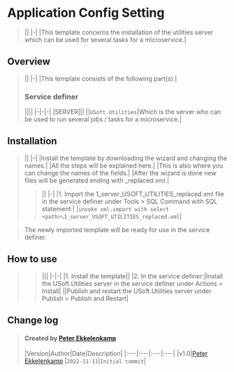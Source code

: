 # Application Config Setting
> ||
|-|
|This template concerns the installation of the utilities server which can be used for several tasks for a microservice.|
## Overview
> ||
|-|
|This template consists of the following part(s):|
> ### Service definer
> ||||
|-|-|-|
|SERVER|||
||`USoft.Utilities`|Which is the server who can be used to run several jobs / tasks for a microservice.|
## Installation
> ||
|-|
|Install the template by downloading the wizard and changing the names.|
|All the steps will be explained here.|
|This is also where you can change the names of the fields.|
|After the wizard is done new files will be generated ending with _replaced.xml.|
> > ||
|-|
|1. Import the 1_server_USOFT_UTILITIES_replaced.xml file in the service definer under Tools > SQL Command with SQL statement:|
|`invoke xml.import with select <path>\1_server_USOFT_UTILITIES_replaced.xml`|

> The newly imported template will be ready for use in the service definer.
## How to use
> > |||
|-|-|
|1. Install the template||
|2. In the service definer:|Install the USoft.Utilities server in the service definer under Actions > Install|
||Publish and restart the USoft.Utilities server under Publish > Publish and Restart|
## Change log
> #### Created by [Peter Ekkelenkamp](mailto:peter.ekkelenkamp@usoft.com)
>|Version|Author|Date|Description|
|:---|:---|:---|:---|
|v1.0|[Peter Ekkelenkamp](mailto:peter.ekkelenkamp@usoft.com) |`2022-11-11`|`Initial commit`|